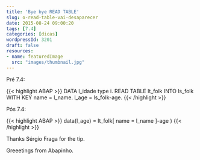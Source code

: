 ```yaml
---
title: 'Bye bye READ TABLE'
slug: o-read-table-vai-desaparecer
date: 2015-08-24 09:00:20
tags: [7.4]
categories: [dicas]
wordpressId: 3201
draft: false
resources:
- name: featuredImage
  src: "images/thumbnail.jpg"
---
```

Pré 7.4:

{{< highlight ABAP >}}
DATA l_idade type i.
READ TABLE lt_folk
  INTO ls_folk WITH KEY name = l_name.
l_age = ls_folk-age.
{{< /highlight >}}

Pós 7.4:

{{< highlight ABAP >}}
data(l_age) = lt_folk[ name = l_name ]-age )
{{< /highlight >}}

Thanks Sérgio Fraga for the tip.

Greeetings from Abapinho.
